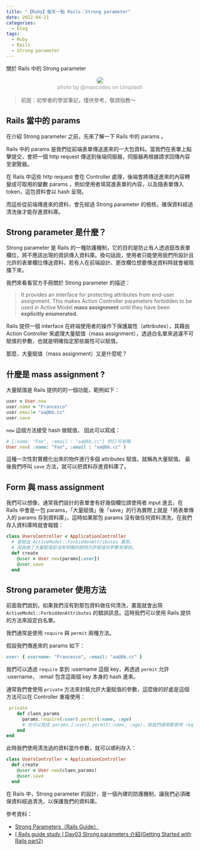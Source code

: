```yaml
---
title: "【Ruby】每天一點 Rails：Strong parameter"
date: 2022-04-21
categories:
  - blog
tags:
  - Ruby
  - Rails
  - Strong parameter
---
```


關於 Rails 中的 Strong parameter

<center>
    <img style="border-radius: 0.3125em;
    box-shadow: 0 2px 4px 0 rgba(34,36,38,.12),0 2px 10px 0 rgba(34,36,38,.08);" 
    src="https://miro.medium.com/max/875/1*pv_Izc6m-aHltyZgLQqptQ.jpeg">
    <br>
    <div style="color:orange;
    display: inline-block;
    color: #999;
    padding: 2px; font-size:14px">photo by @maxcodes on Unsplash</div>
</center>

> 前提：初學者的學習筆記，僅供參考，敬請指教～

## Rails 當中的 params

在介紹 Strong parameter 之前，先來了解一下 Rails 中的 params 。

Rails 中的 params 是我們從前端表單傳送進來的一大包資料。當我們在表單上點擊提交，會把一個 http request 傳送到後端伺服器，伺服器再根據請求回傳內容至瀏覽器。

在 Rails 中這些 http request 會在 Controller 處理，後端會將傳送進來的內容轉變成可取用的變數 params ，例如使用者填寫進表單的內容，以及隨表單傳入 token，這包資料會以 hash 呈現。

而這些從前端傳進來的資料，會先經過 Strong parameter 的檢核，確保資料經過清洗後才能存進資料庫。

## Strong parameter 是什麼？

Strong parameter 是 Rails 的一種防護機制，它的目的是防止有人透過竄改表單欄位，將不應該出現的資訊傳入資料庫。換句話說，使用者只能使用我們所設計且允許的表單欄位傳送資料，若有人在前端設計、更改欄位想要傳送資料時就會被阻擋下來。

我們來看看官方手冊關於 Strong parameter 的描述：

> It provides an interface for protecting attributes from end-user assignment. This makes Action Controller parameters forbidden to be used in Active Model **mass assignment** until they have been **explicitly enumerated**.

Rails 提供一個 interface 在終端使用者的操作下保護屬性（attributes），其藉由 Action Controller 來處理大量賦值（mass assignment），透過白名單來過濾不可賦值的參數，也就是明確指定那些屬性可以賦值。

那麼，大量賦值（mass assignment）又是什麼呢？

## 什麼是 mass assignment ?

大量賦值是 Rails 提供的的一個功能，範例如下：

```ruby
user = User.new
user.name = "Francesco"
user.email= "aa@bb.cc"
user.save
```

`new` 這個方法接受 hash 做賦值， 因此可以寫成：

```ruby
# {:name: "Foo", :email : "aa@bb.cc"} 的{}可省略
User.new( :name: "Foo", :email : "aa@bb.cc" )
```

這種一次性對實體化出來的物件進行多個 attributes 賦值，就稱為大量賦值。
最後我們呼叫 `save` 方法，就可以把資料存進資料庫了。

## Form 與 mass assignment

我們可以想像，通常我們設計的表單會有好幾個欄位請使用者 input 進去，在 Rails 中會是一包 params，「大量賦值」後「save」的行為實際上就是「將表單傳入的 params 存到資料庫」，這時如果那包 params 沒有做任何資料清洗，在我們存入資料庫時就會報錯：

```ruby
class UsersController < ApplicationController
  # 會拋出 ActiveModel::ForbiddenAttributes 異常。
  # 因為做了大量賦值卻沒有明確的說明允許賦值的參數有哪些。
  def create
    @user = User.new(params[:user])
    @user.save
  end
```

## Strong parameter 使用方法

前面我們說到，如果我們沒有對那包資料做任何清洗，畫面就會出現 `ActiveModel::ForbiddenAttributes`
的錯誤訊息。這時我們可以使用 Rails 提供的方法來設定白名單。

我們通常是使用 `require` 與 `permit` 兩種方法。

假設我們傳進來的 params 如下：

```ruby
user: { username: "Francesco", :email: "aa@bb.cc" }
```

我們可以透過 `require` 拿到 :username 這個 key，再透過 `permit` 允許 :username， :email 包含這兩個 key 本身的 hash 進來。

通常我們會使用 `private` 方法來封裝允許大量賦值的參數，這麼做的好處是這個方法可以在 Controller 重複使用：

```ruby
 private
    def claen_params
      params.require(:user).permit(:name, :age)
      # 也可以寫成 params.[:user].permit(:name, :age)，但我們通常都使用 require
    end
end
```

此時我們使用清洗過的資料當作參數，就可以順利存入：

```ruby
class UsersController < ApplicationController
  def create
    @user = User.new(claen_params)
    @user.save
  end
```

在 Rails 中，Strong parameter 的設計，是一個內建的防護機制，讓我們必須確保資料經過清洗，以保護我們的資料庫。

參考資料：

- [Strong Parameters（Rails Guide）](https://edgeapi.rubyonrails.org/classes/ActionController/StrongParameters.html)
- [[ Rails guide study ] Day03 Strong parameters 介紹(Getting Started with Rails part2)](https://ithelp.ithome.com.tw/articles/10214372)
